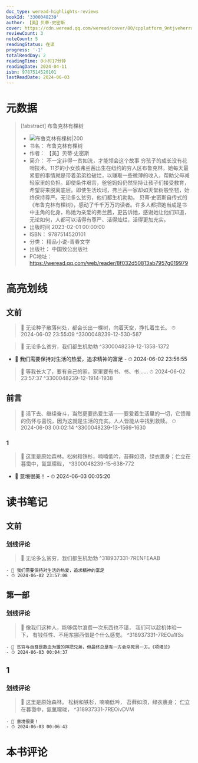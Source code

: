 ```yaml
---
doc_type: weread-highlights-reviews
bookId: '3300048239'
author: 【美】贝蒂·史密斯
cover: https://cdn.weread.qq.com/weread/cover/80/cpplatform_9ntjveherratctybwfyzj7/t7_cpplatform_9ntjveherratctybwfyzj71676016817.jpg
reviewCount: 3
noteCount: 5
readingStatus: 在读
progress: '-1'
totalReadDay: 2
readingTime: 0小时17分钟
readingDate: 2024-04-11
isbn: 9787514520101
lastReadDate: 2024-06-03
---
```


# 元数据

> [!abstract] 布鲁克林有棵树
>
> - ![ 布鲁克林有棵树|200](https://cdn.weread.qq.com/weread/cover/80/cpplatform_9ntjveherratctybwfyzj7/t7_cpplatform_9ntjveherratctybwfyzj71676016817.jpg)
> - 书名： 布鲁克林有棵树
> - 作者： 【美】贝蒂·史密斯
> - 简介： 不一定非得一贫如洗，才能领会这个故事
>   穷孩子的成长没有花哨技术。11岁的小女孩弗兰茜出生在纽约的穷人区布鲁克林，她每天最紧要的事情就是带着弟弟捡破烂，以赚取一些微薄的收入，帮助父母减轻家里的负担。即使条件艰苦，爸爸妈妈仍然坚持让孩子们接受教育，希望将来脱离底层。即使生活坎坷，弗兰茜一家却如天堂树般坚韧，始终保持尊严。无论多么贫穷，他们都生机勃勃。
>   贝蒂·史密斯自传式的《布鲁克林有棵树》，感动了千千万万的读者。许多人都把她当成是书中主角的化身，称她为亲爱的弗兰茜，更告诉她，感谢她让他们知道，无论如何，人都可以活得有尊严、活得灿烂，活得更加充实。
> - 出版时间 2023-02-01 00:00:00
> - ISBN： 9787514520101
> - 分类： 精品小说-青春文学
> - 出版社： 中国致公出版社
> - PC地址：https://weread.qq.com/web/reader/8f032d50813ab7957g019979

# 高亮划线

## 文前

> 📌 无论种子散落何处，都会长出一棵树，向着天空，挣扎着生长。
> ⏱ 2024-06-02 23:55:09 ^3300048239-12-530-587

> 📌 无论多么贫穷，我们都生机勃勃 ^3300048239-12-1358-1372

- 💭 我们需要保持对生活的热爱，追求精神的富足 - ⏱ 2024-06-02 23:56:55

> 📌 等我长大了，要有自己的家，家里要有书、书、书……
> ⏱ 2024-06-02 23:57:37 ^3300048239-12-1914-1938

## 前言

> 📌 活下去、继续奋斗，当然更要热爱生活——要爱着生活里的一切，它馈赠的伤怀与喜悦，因为这就是生活的充实。人人皆能从中找到救赎。
> ⏱ 2024-06-03 00:02:14 ^3300048239-13-1569-1630

### 1

> 📌 这里是原始森林。松树和铁杉，喃喃低吟，苔藓如须，绿衣裹身；伫立在暮霭中，氤氲曚昽， ^3300048239-15-638-772

- 💭 意境很美！ - ⏱ 2024-06-03 00:05:20

# 读书笔记

## 文前

### 划线评论

> 📌 无论多么贫穷，我们都生机勃勃 ^318937331-7RENFEAAB

    - 💭 我们需要保持对生活的热爱，追求精神的富足
    - ⏱ 2024-06-02 23:57:08

## 第一部

### 划线评论

> 📌 像我们这种人，能够偶尔浪费一次东西也不错，
> 我们可以趁机体验一下，
> 有钱任性、不用东挪西借是个什么感觉。 ^318937331-7REOa1fSs

    - 💭 贫穷与自尊是歃血为盟的拜把兄弟，但最终总是有一方会杀死另一方。《项塔兰》
    - ⏱ 2024-06-03 00:04:37

## 1

### 划线评论

> 📌 这里是原始森林。
> 松树和铁杉，喃喃低吟，
> 苔藓如须，绿衣裹身；
> 伫立在暮霭中，氤氲曚昽， ^318937331-7REOivDVM

    - 💭 意境很美！
    - ⏱ 2024-06-03 00:06:43

# 本书评论
